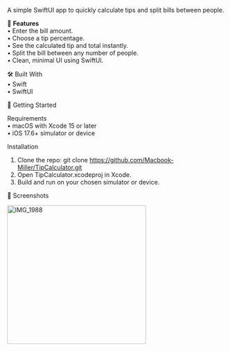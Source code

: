 A simple SwiftUI app to quickly calculate tips and split bills between people.

📱 **Features**  
	•	Enter the bill amount.  
	•	Choose a tip percentage.  
	•	See the calculated tip and total instantly.  
	•	Split the bill between any number of people.  
	•	Clean, minimal UI using SwiftUI.  
  
🛠 Built With  
	•	Swift  
	•	SwiftUI  
  
🚀 Getting Started  
  
Requirements  
	•	macOS with Xcode 15 or later  
	•	iOS 17.6+ simulator or device  
  
Installation  
  1.	Clone the repo: git clone https://github.com/Macbook-Miller/TipCalculator.git  
  2.	Open TipCalculator.xcodeproj in Xcode.  
  3.	Build and run on your chosen simulator or device.  
  
📸 Screenshots  
  
<img width="320" alt="IMG_1988" src="https://github.com/user-attachments/assets/fcd14e73-a561-4b4c-9e1e-a5bdb8292ce0" />
